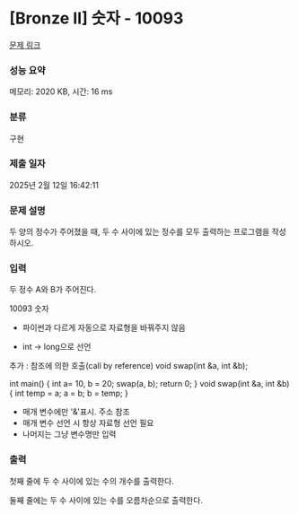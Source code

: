 # [Bronze II] 숫자 - 10093 

[문제 링크](https://www.acmicpc.net/problem/10093) 

### 성능 요약

메모리: 2020 KB, 시간: 16 ms

### 분류

구현

### 제출 일자

2025년 2월 12일 16:42:11

### 문제 설명

<p>두 양의 정수가 주어졌을 때, 두 수 사이에 있는 정수를 모두 출력하는 프로그램을 작성하시오.</p>

### 입력 

 <p>두 정수 A와 B가 주어진다.</p>




 10093 숫자
- 파이썬과 다르게 자동으로 자료형을 바꿔주지 않음
* int -> long으로 선언

추가 : 참조에 의한 호출(call by reference)
void swap(int &a, int &b);

int main()
{
    int a= 10, b = 20;
    swap(a, b);
    return 0;
}
void swap(int &a, int &b)
{
    int temp = a;
    a = b;
    b = temp;
}
- 매개 변수에만 '&'표시. 주소 참조
- 매개 변수 선언 시 항상 자료형 선언 필요
- 나머지는 그냥 변수명만 입력

### 출력 

 <p>첫째 줄에 두 수 사이에 있는 수의 개수를 출력한다.</p>

<p>둘째 줄에는 두 수 사이에 있는 수를 오름차순으로 출력한다.</p>

